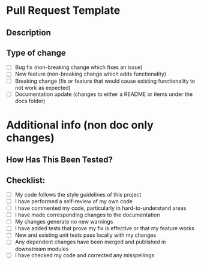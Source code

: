 # Pull Request Template

## Description

<!--- Please include a summary of the change and which issue is fixed. Please also include relevant motivation and context. List any dependencies that are required for this change. --->

## Type of change

- [ ] Bug fix (non-breaking change which fixes an issue)
- [ ] New feature (non-breaking change which adds functionality)
- [ ] Breaking change (fix or feature that would cause existing functionality to not work as expected)
- [ ] Documentation update (changes to either a README or items under the docs folder)

# Additional info (non doc only changes)

## How Has This Been Tested?

<!--- Please describe the tests that you ran to verify your changes. Provide instructions so we can reproduce. Please also list any relevant details for your test configuration --->

## Checklist:

- [ ] My code follows the style guidelines of this project
- [ ] I have performed a self-review of my own code
- [ ] I have commented my code, particularly in hard-to-understand areas
- [ ] I have made corresponding changes to the documentation
- [ ] My changes generate no new warnings
- [ ] I have added tests that prove my fix is effective or that my feature works
- [ ] New and existing unit tests pass locally with my changes
- [ ] Any dependent changes have been merged and published in downstream modules
- [ ] I have checked my code and corrected any misspellings
